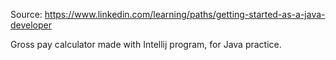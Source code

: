 Source: https://www.linkedin.com/learning/paths/getting-started-as-a-java-developer

Gross pay calculator made with Intellij program, for Java practice. 
